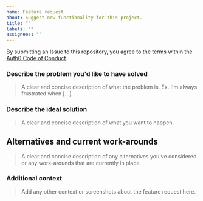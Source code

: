 ```yaml
---
name: Feature request
about: Suggest new functionality for this project.
title: ""
labels: ""
assignees: ""
---
```


By submitting an Issue to this repository, you agree to the terms within the [Auth0 Code of Conduct](../../CODE-OF-CONDUCT.md).

### Describe the problem you'd like to have solved

> A clear and concise description of what the problem is. Ex. I'm always frustrated when [...]

### Describe the ideal solution

> A clear and concise description of what you want to happen.

## Alternatives and current work-arounds

> A clear and concise description of any alternatives you've considered or any work-arounds that are currently in place.

### Additional context

> Add any other context or screenshots about the feature request here.
